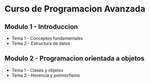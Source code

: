 # Curso de Programacion Avanzada

## Modulo 1 - Introduccion
- Tema 1 - Conceptos fundamentales
- Tema 2 - Estructura de datos

## Modulo 2 - Programacion orientada a objetos
- Tema 1 - Clases y objetos
- Tema 2 - Herencia y polimorfismo 
